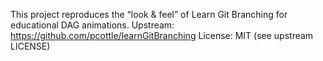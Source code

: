 This project reproduces the “look & feel” of Learn Git Branching for educational DAG animations.
Upstream: https://github.com/pcottle/learnGitBranching
License: MIT (see upstream LICENSE)
